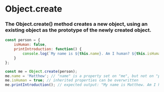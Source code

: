 # Object.create
### The Object.create() method creates a new object, using an existing object as the prototype of the newly created object.
```js
const person = {
    isHuman: false,
    printIntroduction: function() {
        console.log(`My name is ${this.name}. Am I human? ${this.isHuman}`);
    }
};

const me = Object.create(person);
me.name = 'Matthew'; // "name" is a property set on "me", but not on "person"
me.isHuman = true; // inherited properties can be overwritten
me.printIntroduction(); // expected output: "My name is Matthew. Am I human? true"
```
